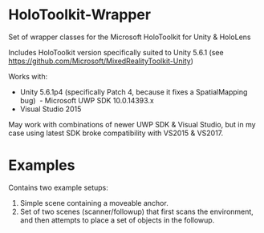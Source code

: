 # HoloToolkit-Wrapper
Set of wrapper classes for the Microsoft HoloToolkit for Unity &amp; HoloLens

Includes HoloToolkit version specifically suited to Unity 5.6.1 (see https://github.com/Microsoft/MixedRealityToolkit-Unity)

Works with:
  - Unity 5.6.1p4 (specifically Patch 4, because it fixes a SpatialMapping bug)
  - Microsoft UWP SDK 10.0.14393.x
  - Visual Studio 2015

May work with combinations of newer UWP SDK & Visual Studio, but in my case using latest SDK broke compatibility with VS2015 & VS2017.

# Examples
Contains two example setups:
1. Simple scene containing a moveable anchor.
2. Set of two scenes (scanner/followup) that first scans the environment, and then attempts to place a set of objects in the followup.
